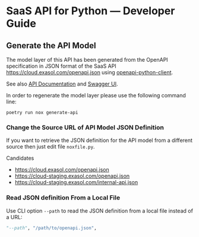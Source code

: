 # SaaS API for Python &mdash; Developer Guide

## Generate the API Model

The model layer of this API has been generated from the OpenAPI specification
in JSON format of the SaaS API https://cloud.exasol.com/openapi.json using
[openapi-python-client](https://github.com/openapi-generators/openapi-python-client).

See also
[API Documentation](https://docs.exasol.com/saas/administration/rest_api/rest_api.htm)
and [Swagger UI](https://cloud.exasol.com/openapi/index.html).

In order to regenerate the model layer please use the following command line:

```shell
poetry run nox generate-api
```

### Change the Source URL of API Model JSON Definition

If you want to retrieve the JSON definition for the API model from a different
source then just edit file `noxfile.py`.

Candidates
* https://cloud.exasol.com/openapi.json
* https://cloud-staging.exasol.com/openapi.json
* https://cloud-staging.exasol.com/internal-api.json

### Read JSON definition From a Local File

Use CLI option `--path` to read the JSON definition from a local file instead of a URL:

```python
"--path", "/path/to/openapi.json",
```

